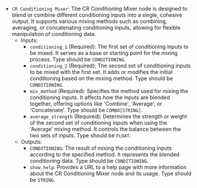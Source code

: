 - `CR Conditioning Mixer`: The CR Conditioning Mixer node is designed to blend or combine different conditioning inputs into a single, cohesive output. It supports various mixing methods such as combining, averaging, or concatenating conditioning inputs, allowing for flexible manipulation of conditioning data.
    - Inputs:
        - `conditioning_1` (Required): The first set of conditioning inputs to be mixed. It serves as a base or starting point for the mixing process. Type should be `CONDITIONING`.
        - `conditioning_2` (Required): The second set of conditioning inputs to be mixed with the first set. It adds or modifies the initial conditioning based on the mixing method. Type should be `CONDITIONING`.
        - `mix_method` (Required): Specifies the method used for mixing the conditioning inputs. It affects how the inputs are blended together, offering options like 'Combine', 'Average', or 'Concatenate'. Type should be `COMBO[STRING]`.
        - `average_strength` (Required): Determines the strength or weight of the second set of conditioning inputs when using the 'Average' mixing method. It controls the balance between the two sets of inputs. Type should be `FLOAT`.
    - Outputs:
        - `CONDITIONING`: The result of mixing the conditioning inputs according to the specified method. It represents the blended conditioning data. Type should be `CONDITIONING`.
        - `show_help`: Provides a URL to a help page with more information about the CR Conditioning Mixer node and its usage. Type should be `STRING`.
